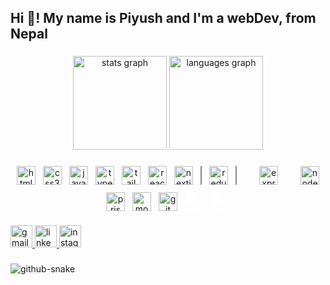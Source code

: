 <h2 align="left">Hi 👋! My name is Piyush and I'm a webDev, from Nepal</h2>

###
<div align="center">
  <img src="https://github-readme-stats.vercel.app/api?username=PiyuSX&hide_title=false&hide_rank=false&show_icons=true&include_all_commits=true&count_private=true&disable_animations=false&theme=dracula&locale=en&hide_border=false" height="150" alt="stats graph"  />
  <img src="https://github-readme-stats.vercel.app/api/top-langs?username=PiyuSX&locale=en&hide_title=false&layout=compact&card_width=320&langs_count=5&theme=dracula&hide_border=false" height="150" alt="languages graph"  />
</div>


###
<div align="center" style="display: flex; align-items: center; justify-content: center; gap: 12px; flex-wrap: wrap;">

  <!-- Frontend -->
  <img src="https://cdn.jsdelivr.net/gh/devicons/devicon/icons/html5/html5-original.svg" height="30" alt="html5 logo" />
  <img src="https://cdn.jsdelivr.net/gh/devicons/devicon/icons/css3/css3-original.svg" height="30" alt="css3 logo" />
  <img src="https://cdn.jsdelivr.net/gh/devicons/devicon/icons/javascript/javascript-original.svg" height="30" alt="javascript logo" />
  <img src="https://cdn.jsdelivr.net/gh/devicons/devicon/icons/typescript/typescript-original.svg" height="30" alt="typescript logo" />
  <img src="https://cdn.simpleicons.org/tailwindcss/06B6D4" height="30" alt="tailwindcss logo" />
  <img src="https://cdn.jsdelivr.net/gh/devicons/devicon/icons/react/react-original.svg" height="30" alt="react logo" />

  <!-- Next.js with right border -->
  <img src="https://cdn.jsdelivr.net/gh/devicons/devicon/icons/nextjs/nextjs-original.svg" height="30" alt="nextjs logo" style="border-right:2px solid #888; padding-right:12px;" />

  <!-- Redux with right border -->
  <img src="https://cdn.jsdelivr.net/gh/devicons/devicon/icons/redux/redux-original.svg" height="30" alt="redux logo" style="border-right:2px solid #888; padding-right:12px;" />

  <!-- Express (Middle) -->
  <img src="https://cdn.simpleicons.org/express/FFFFFF" height="30" alt="expressjs logo" style="margin: 0 24px;" />

  <!-- Backend -->
  <img src="https://cdn.simpleicons.org/nodedotjs/339933" height="30" alt="nodejs logo" />
  <img src="https://cdn.jsdelivr.net/gh/devicons/devicon/icons/prisma/prisma-original.svg" height="30" alt="prisma logo" />
  <img src="https://cdn.jsdelivr.net/gh/devicons/devicon/icons/mongodb/mongodb-original.svg" height="30" alt="mongodb logo" />

  <!-- DevOps / Utilities (White icons) -->
  <img src="https://cdn.jsdelivr.net/gh/devicons/devicon/icons/git/git-original.svg" height="30" alt="git logo" />
  <img src="https://cdn.jsdelivr.net/gh/devicons/devicon/icons/github/github-original.svg" height="30" alt="github logo" style="filter: brightness(0) invert(1);" />
  <img src="https://cdn.simpleicons.org/vercel/000000" height="30" alt="vercel logo" style="filter: brightness(0) invert(1);" />

</div>



###

<div align="left">
  <a href="mailto:iam@jrpiyush.me" target="_blank">
    <img src="https://img.shields.io/static/v1?message=Gmail&logo=gmail&label=&color=D14836&logoColor=white&labelColor=&style=for-the-badge" height="35" alt="gmail logo"  />
  </a>
  <a href="https://www.linkedin.com/in/piyush-rajbanshi-576120354/" target="_blank">
    <img src="https://img.shields.io/static/v1?message=LinkedIn&logo=linkedin&label=&color=0077B5&logoColor=white&labelColor=&style=for-the-badge" height="35" alt="linkedin logo"  />
  </a>
  <a href="https://www.instagram.com/devpiyush.js/" target="_blank">
    <img src="https://img.shields.io/static/v1?message=Instagram&logo=instagram&label=&color=E4405F&logoColor=white&labelColor=&style=for-the-badge" height="35" alt="instagram logo"  />
  </a>
</div>

###


<picture>
  <source media="(prefers-color-scheme: dark)" srcset="https://raw.githubusercontent.com/tobiasmeyhoefer/tobiasmeyhoefer/output/github-snake-dark.svg" />
  <source media="(prefers-color-scheme: light)" srcset="https://raw.githubusercontent.com/tobiasmeyhoefer/tobiasmeyhoefer/output/github-snake.svg" />
  <img alt="github-snake" src="https://raw.githubusercontent.com/tobiasmeyhoefer/tobiasmeyhoefer/output/github-snake.svg" />
</picture>

